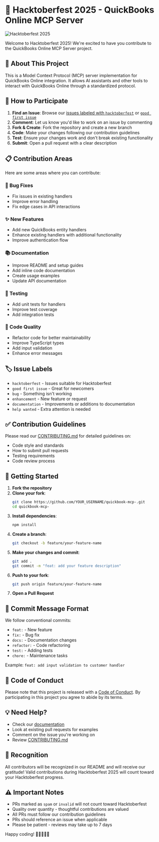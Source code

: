 # 🎃 Hacktoberfest 2025 - QuickBooks Online MCP Server

![Hacktoberfest 2025](https://img.shields.io/badge/Hacktoberfest-2025-blueviolet)

Welcome to Hacktoberfest 2025! We're excited to have you contribute to the QuickBooks Online MCP Server project.

## 🌟 About This Project

This is a Model Context Protocol (MCP) server implementation for QuickBooks Online integration. It allows AI assistants and other tools to interact with QuickBooks Online through a standardized protocol.

## 🎯 How to Participate

1. **Find an Issue**: Browse our [issues labeled with `hacktoberfest`](../../issues?q=is%3Aissue+is%3Aopen+label%3Ahacktoberfest) or [`good first issue`](../../issues?q=is%3Aissue+is%3Aopen+label%3A%22good+first+issue%22)
2. **Comment**: Let us know you'd like to work on an issue by commenting
3. **Fork & Create**: Fork the repository and create a new branch
4. **Code**: Make your changes following our contribution guidelines
5. **Test**: Ensure your changes work and don't break existing functionality
6. **Submit**: Open a pull request with a clear description

## 📋 Contribution Areas

Here are some areas where you can contribute:

### 🐛 Bug Fixes
- Fix issues in existing handlers
- Improve error handling
- Fix edge cases in API interactions

### ✨ New Features
- Add new QuickBooks entity handlers
- Enhance existing handlers with additional functionality
- Improve authentication flow

### 📚 Documentation
- Improve README and setup guides
- Add inline code documentation
- Create usage examples
- Update API documentation

### 🧪 Testing
- Add unit tests for handlers
- Improve test coverage
- Add integration tests

### 🎨 Code Quality
- Refactor code for better maintainability
- Improve TypeScript types
- Add input validation
- Enhance error messages

## 🏷️ Issue Labels

- `hacktoberfest` - Issues suitable for Hacktoberfest
- `good first issue` - Great for newcomers
- `bug` - Something isn't working
- `enhancement` - New feature or request
- `documentation` - Improvements or additions to documentation
- `help wanted` - Extra attention is needed

## ✅ Contribution Guidelines

Please read our [CONTRIBUTING.md](CONTRIBUTING.md) for detailed guidelines on:
- Code style and standards
- How to submit pull requests
- Testing requirements
- Code review process

## 🚀 Getting Started

1. **Fork the repository**
2. **Clone your fork**:
   ```bash
   git clone https://github.com/YOUR_USERNAME/quickbook-mcp-.git
   cd quickbook-mcp-
   ```
3. **Install dependencies**:
   ```bash
   npm install
   ```
4. **Create a branch**:
   ```bash
   git checkout -b feature/your-feature-name
   ```
5. **Make your changes and commit**:
   ```bash
   git add .
   git commit -m "feat: add your feature description"
   ```
6. **Push to your fork**:
   ```bash
   git push origin feature/your-feature-name
   ```
7. **Open a Pull Request**

## 📝 Commit Message Format

We follow conventional commits:
- `feat:` - New feature
- `fix:` - Bug fix
- `docs:` - Documentation changes
- `refactor:` - Code refactoring
- `test:` - Adding tests
- `chore:` - Maintenance tasks

Example: `feat: add input validation to customer handler`

## 🤝 Code of Conduct

Please note that this project is released with a [Code of Conduct](CODE_OF_CONDUCT.md). By participating in this project you agree to abide by its terms.

## 💡 Need Help?

- Check our [documentation](README.md)
- Look at existing pull requests for examples
- Comment on the issue you're working on
- Review [CONTRIBUTING.md](CONTRIBUTING.md)

## 🎉 Recognition

All contributors will be recognized in our README and will receive our gratitude! Valid contributions during Hacktoberfest 2025 will count toward your Hacktoberfest progress.

## ⚠️ Important Notes

- PRs marked as `spam` or `invalid` will not count toward Hacktoberfest
- Quality over quantity - thoughtful contributions are valued
- All PRs must follow our contribution guidelines
- PRs should reference an issue when applicable
- Please be patient - reviews may take up to 7 days

Happy coding! 🚀👨‍💻👩‍💻
